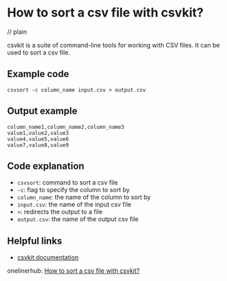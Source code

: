# How to sort a csv file with csvkit?
// plain

csvkit is a suite of command-line tools for working with CSV files. It can be used to sort a csv file.

## Example code

```
csvsort -c column_name input.csv > output.csv
```

## Output example

```
column_name1,column_name2,column_name3
value1,value2,value3
value4,value5,value6
value7,value8,value9
```

## Code explanation

- `csvsort`: command to sort a csv file
- `-c`: flag to specify the column to sort by
- `column_name`: the name of the column to sort by
- `input.csv`: the name of the input csv file
- `>`: redirects the output to a file
- `output.csv`: the name of the output csv file

## Helpful links
- [csvkit documentation](https://csvkit.readthedocs.io/en/latest/)

onelinerhub: [How to sort a csv file with csvkit?](https://onelinerhub.com/csvkit/how-to-sort-a-csv-file-with-csvkit)